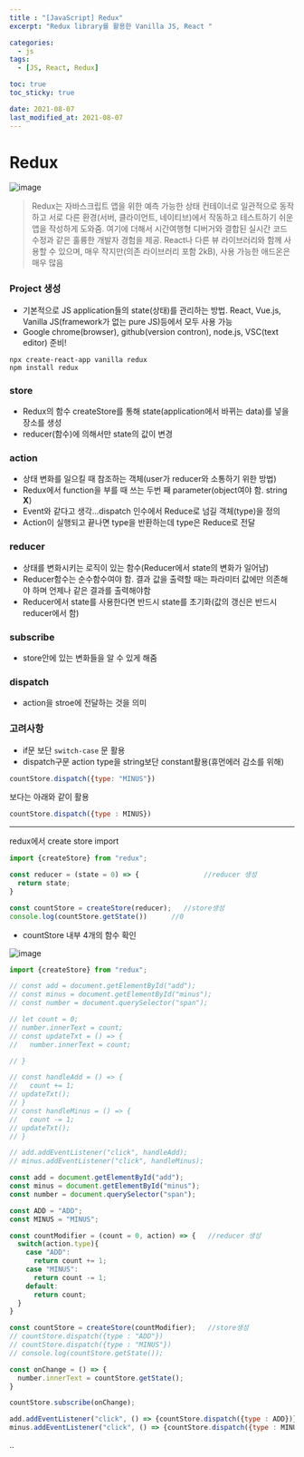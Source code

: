 ```yaml
---
title : "[JavaScript] Redux"
excerpt: "Redux library를 활용한 Vanilla JS, React "

categories:
  - js
tags:
  - [JS, React, Redux]

toc: true
toc_sticky: true

date: 2021-08-07
last_modified_at: 2021-08-07
---
```


# Redux

![image](https://user-images.githubusercontent.com/81230679/132428417-6d913500-fa72-40bf-a690-2b84dc69984f.png)

> Redux는 자바스크립트 앱을 위한 예측 가능한 상태 컨테이너로 일관적으로 동작하고 서로 다른 환경(서버, 클라이언트, 네이티브)에서 작동하고 테스트하기 쉬운 앱을 작성하게 도와줌. 여기에 더해서 시간여행형 디버거와 결합된 실시간 코드 수정과 같은 훌륭한 개발자 경험을 제공. React나 다른 뷰 라이브러리와 함께 사용할 수 있으며, 매우 작지만(의존 라이브러리 포함 2kB), 사용 가능한 애드온은 매우 많음

### Project 생성
- 기본적으로 JS application들의 state(상태)를 관리하는 방법. React, Vue.js, Vanilla JS(framework가 없는 pure JS)등에서 모두 사용 가능
- Google chrome(browser), github(version contron), node.js, VSC(text editor) 준비!

```
npx create-react-app vanilla redux
npm install redux
```

### store
- Redux의 함수 createStore를 통해 state(application에서 바뀌는 data)를 넣을 장소를 생성
- reducer(함수)에 의해서만 state의 값이 변경

### action
- 상태 변화를 일으킬 때 참조하는 객체(user가 reducer와 소통하기 위한 방법)
- Redux에서 function을 부를 때 쓰는 두번 째 parameter(object여야 함. string **X**)
- Event와 같다고 생각...dispatch 인수에서 Reduce로 넘길 객체(type)을 정의
- Action이 실행되고 끝나면 type을 반환하는데 type은 Reduce로 전달

### reducer
- 상태를 변화시키는 로직이 있는 함수(Reducer에서 state의 변화가 일어남)
- Reducer함수는 순수함수여야 함. 결과 값을 출력할 때는 파라미터 값에만 의존해야 하며 언제나 같은 결과를 출력해야함
- Reducer에서 state를 사용한다면 반드시 state를 초기화(값의 갱신은 반드시 reducer에서 함)

### subscribe
- store안에 있는 변화들을 알 수 있게 해줌

### dispatch
- action을 stroe에 전달하는 것을 의미

### 고려사항
- if문 보단 `switch-case` 문 활용
- dispatch구문 action type을 string보단 constant활용(휴먼에러 감소를 위해)

```js
countStore.dispatch({type: "MINUS"})
```

보다는 아래와 같이 활용

```js
countStore.dispatch({type : MINUS})
```

<hr>
redux에서 create store import<br/>

```js
import {createStore} from "redux";

const reducer = (state = 0) => {                //reducer 생성
  return state;
}

const countStore = createStore(reducer);   //store생성
console.log(countStore.getState())      //0
```

- countStore 내부 4개의 함수 확인

![image](https://user-images.githubusercontent.com/81230679/132448262-4b175e14-2718-493c-9d04-c2d68aaee49b.png)

```js
import {createStore} from "redux";

// const add = document.getElementById("add");
// const minus = document.getElementById("minus");
// const number = document.querySelector("span");

// let count = 0;
// number.innerText = count;
// const updateTxt = () => {
//   number.innerText = count;

// }

// const handleAdd = () => { 
//   count += 1;
// updateTxt();
// }
// const handleMinus = () => { 
//   count -= 1;
// updateTxt();
// }

// add.addEventListener("click", handleAdd);
// minus.addEventListener("click", handleMinus);

const add = document.getElementById("add");
const minus = document.getElementById("minus");
const number = document.querySelector("span");

const ADD = "ADD";
const MINUS = "MINUS";

const countModifier = (count = 0, action) => {   //reducer 생성
  switch(action.type){
    case "ADD":
      return count += 1;
    case "MINUS":
      return count -= 1;
    default:
      return count;
  } 
}

const countStore = createStore(countModifier);   //store생성
// countStore.dispatch({type : "ADD"})
// countStore.dispatch({type : "MINUS"})
// console.log(countStore.getState());

const onChange = () => {
  number.innerText = countStore.getState();
}

countStore.subscribe(onChange);

add.addEventListener("click", () => {countStore.dispatch({type : ADD})})
minus.addEventListener("click", () => {countStore.dispatch({type : MINUS})})
```
<!-- 
https://hwan1001.tistory.com/38
https://medium.com/@jsh901220/react%EC%97%90-redux-%EC%A0%81%EC%9A%A9%ED%95%98%EA%B8%B0-a8e6efd745c9 -->


  ..